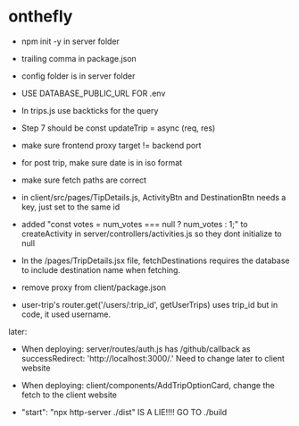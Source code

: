 # onthefly

* npm init -y in server folder
* trailing comma in package.json
* config folder is in server folder
* USE DATABASE_PUBLIC_URL FOR .env
* In trips.js use backticks for the query
* Step 7 should be const updateTrip = async (req, res)

* make sure frontend proxy target != backend port
* for post trip, make sure date is in iso format
* make sure fetch paths are correct
* in client/src/pages/TipDetails.js, ActivityBtn and DestinationBtn needs a key, just set to the same id
* added "const votes = num_votes === null ? num_votes : 1;" to createActivity in server/controllers/activities.js so they dont initialize to null
* In the /pages/TripDetails.jsx file, fetchDestinations requires  the database to include destination name when fetching.
* remove proxy from client/package.json

* user-trip's router.get('/users/:trip_id', getUserTrips) uses trip_id but in code, it used username.

later:
* When deploying: server/routes/auth.js has /github/callback as successRedirect: 'http://localhost:3000/.' Need to change later to client website
* When deploying: client/components/AddTripOptionCard, change the fetch to the client website

* "start": "npx http-server ./dist" IS A LIE!!!! GO TO ./build